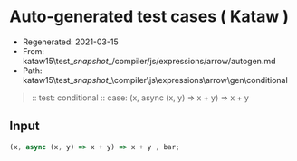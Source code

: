 # Auto-generated test cases ( Kataw )
- Regenerated: 2021-03-15
- From: kataw15\test\__snapshot__/compiler/js/expressions/arrow/autogen.md
- Path: kataw15\test\__snapshot__\compiler\js\expressions\arrow\gen\conditional
> :: test: conditional
> :: case: (x, async (x, y) => x + y) => x + y
## Input

`````js
(x, async (x, y) => x + y) => x + y , bar;
`````
